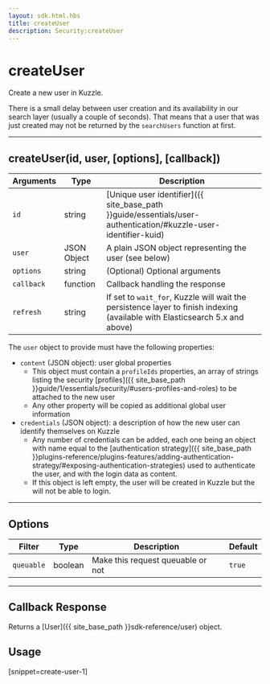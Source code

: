 ```yaml
---
layout: sdk.html.hbs
title: createUser
description: Security:createUser
---
```

  

# createUser
Create a new user in Kuzzle.

<div class="alert alert-info">
There is a small delay between user creation and its availability in our search layer (usually a couple of seconds).
That means that a user that was just created may not be returned by the <code>searchUsers</code> function at first.
</div>

---

## createUser(id, user, [options], [callback])

| Arguments | Type | Description |
|---------------|---------|----------------------------------------|
| ``id`` | string | [Unique user identifier]({{ site_base_path }}guide/essentials/user-authentication/#kuzzle-user-identifier-kuid) |
| ``user`` | JSON Object | A plain JSON object representing the user (see below) |
| ``options`` | string | (Optional) Optional arguments |
| ``callback`` | function | Callback handling the response |
| ``refresh`` | string | If set to ``wait_for``, Kuzzle will wait the persistence layer to finish indexing (available with Elasticsearch 5.x and above) | ``undefined`` |
The `user` object to provide must have the following properties:

* `content` (JSON object): user global properties
  * This object must contain a `profileIds` properties, an array of strings listing the security [profiles]({{ site_base_path }}guide/1/essentials/security/#users-profiles-and-roles) to be attached to the new user 
  * Any other property will be copied as additional global user information
* `credentials` (JSON object): a description of how the new user can identify themselves on Kuzzle
  * Any number of credentials can be added, each one being an object with name equal to the [authentication strategy]({{ site_base_path }}plugins-reference/plugins-features/adding-authentication-strategy/#exposing-authentication-strategies) used to authenticate the user, and with the login data as content.
  * If this object is left empty, the user will be created in Kuzzle but the will not be able to login.

---

## Options

| Filter | Type | Description | Default |
|---------------|---------|----------------------------------------|---------|
| ``queuable`` | boolean | Make this request queuable or not  | ``true`` |

---

## Callback Response

Returns a [User]({{ site_base_path }}sdk-reference/user) object.

## Usage

[snippet=create-user-1]
